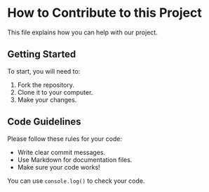 # How to Contribute to this Project

This file explains how you can help with our project.

## Getting Started

To start, you will need to:

1.  Fork the repository.
2.  Clone it to your computer.
3.  Make your changes.

## Code Guidelines

Please follow these rules for your code:

* Write clear commit messages.
* Use Markdown for documentation files.
* Make sure your code works!

You can use `console.log()` to check your code.
